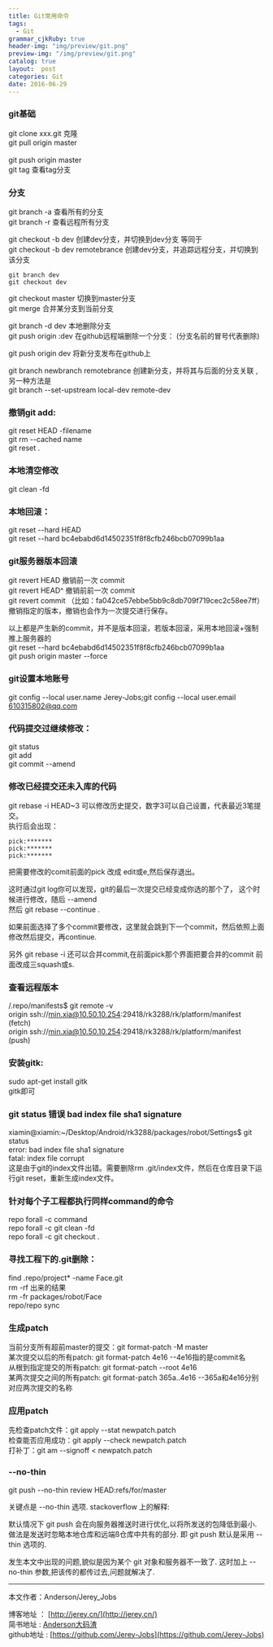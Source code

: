 ```yaml
---
title: Git常用命令
tags:
  - Git
grammar_cjkRuby: true
header-img: "img/preview/git.png"
preview-img: "/img/preview/git.png"
catalog: true
layout:  post
categories: Git
date: 2016-06-29
---
```


### git基础
git clone xxx.git      克隆
<br>git pull origin master    
<br>git push origin master
<br>git tag 查看tag分支

### 分支
git branch -a 查看所有的分支
<br>git branch -r 查看远程所有分支

git checkout -b dev 创建dev分支，并切换到dev分支 等同于<br>
git checkout -b dev remotebrance 创建dev分支，并追踪远程分支，并切换到该分支

```
git branch dev
git checkout dev
```
git checkout master 切换到master分支
<br>git merge <name> 合并某分支到当前分支

git branch -d dev 本地删除分支
<br>git push origin :dev 在github远程端删除一个分支： (分支名前的冒号代表删除)

git push origin dev 将新分支发布在github上

git branch newbranch remotebrance 创建新分支，并将其与后面的分支关联 ,另一种方法是 <br>
git branch --set-upstream local-dev remote-dev

### 撤销git add:
git reset HEAD -filename
<br>git rm --cached name
<br>git reset .

### 本地清空修改
git clean -fd

### 本地回滚：
git reset --hard HEAD
<br>git reset --hard bc4ebabd6d14502351f8f8cfb246bcb07099b1aa


### git服务器版本回滚
 git revert HEAD                  撤销前一次 commit
 <br>git revert HEAD^               撤销前前一次 commit
 <br>git revert commit （比如：fa042ce57ebbe5bb9c8db709f719cec2c58ee7ff）撤销指定的版本，撤销也会作为一次提交进行保存。

 以上都是产生新的commit，并不是版本回滚，若版本回滚，采用本地回滚+强制推上服务器的
 <br>git reset --hard bc4ebabd6d14502351f8f8cfb246bcb07099b1aa
 <br>git push origin master --force

### git设置本地账号
git config --local user.name Jerey-Jobs;git config --local user.email 610315802@qq.com

### 代码提交过继续修改：
git status
<br>git add
<br>git commit --amend

### 修改已经提交还未入库的代码
git rebase -i HEAD~3  可以修改历史提交，数字3可以自己设置，代表最近3笔提交。 <br>
执行后会出现：
```
pick:*******  
pick:*******
pick:*******
```
把需要修改的comit前面的pick 改成 edit或e,然后保存退出。

这时通过git log你可以发现，git的最后一次提交已经变成你选的那个了， 这个时候进行修改，随后 --amend <br>
然后 git rebase --continue .

如果前面选择了多个commit要修改，这里就会跳到下一个commit，然后依照上面修改然后提交，再continue.

另外 git rebase -i 还可以合并commit,在前面pick那个界面把要合并的commit 前面改成三squash或s.

### 查看远程版本
/.repo/manifests$ git remote -v
<br>origin	ssh://min.xia@10.50.10.254:29418/rk3288/rk/platform/manifest (fetch)
<br>origin	ssh://min.xia@10.50.10.254:29418/rk3288/rk/platform/manifest (push)

### 安装gitk:
sudo apt-get install gitk
<br>gitk即可

### git status 错误 bad index file sha1 signature
xiamin@xiamin:~/Desktop/Android/rk3288/packages/robot/Settings$ git status
<br>error: bad index file sha1 signature
<br>fatal: index file corrupt
<br>这是由于git的index文件出错。需要删除rm .git/index文件，然后在仓库目录下运行git reset，重新生成index文件。

### 针对每个子工程都执行同样command的命令
repo forall -c command
<br>repo forall -c git clean -fd
<br>repo forall -c git checkout .


### 寻找工程下的.git删除：
find .repo/project* -name Face.git
<br>rm -rf 出来的结果
<br>rm -fr packages/robot/Face
<br>repo/repo sync

### 生成patch
当前分支所有超前master的提交：git format-patch -M master
<br>某次提交以后的所有patch: git format-patch 4e16 --4e16指的是commit名
<br>从根到指定提交的所有patch: git format-patch --root 4e16
<br>某两次提交之间的所有patch: git format-patch 365a..4e16 --365a和4e16分别对应两次提交的名称

### 应用patch
先检查patch文件：git apply --stat newpatch.patch
<br>检查能否应用成功：git apply --check newpatch.patch
<br>打补丁：git am --signoff < newpatch.patch

### --no-thin
git push --no-thin review HEAD:refs/for/master <br>

关键点是 --no-thin 选项. stackoverflow 上的解释:

默认情况下 git push 会在向服务器推送时进行优化,以将所发送的包降低到最小. 做法是发送时忽略本地仓库和远端ß仓库中共有的部分. 即 git push 默认是采用 --thin 选项的.

发生本文中出现的问题,貌似是因为某个 git 对象和服务器不一致了. 这时加上 --no-thin 参数,把该传的都传过去,问题就解决了.



----------
本文作者：Anderson/Jerey_Jobs

博客地址   ： [http://jerey.cn/](http://jerey.cn/)<br>
简书地址   :  [Anderson大码渣](http://www.jianshu.com/users/016a5ba708a0/latest_articles)<br>
github地址 :  [https://github.com/Jerey-Jobs](https://github.com/Jerey-Jobs)
